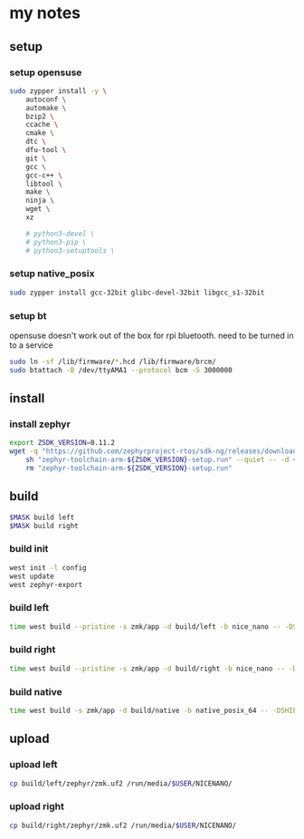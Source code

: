 # my notes

## setup

### setup opensuse

~~~bash
sudo zypper install -y \
    autoconf \
    automake \
    bzip2 \
    ccache \
    cmake \
    dtc \
    dfu-tool \
    git \
    gcc \
    gcc-c++ \
    libtool \
    make \
    ninja \
    wget \
    xz

    # python3-devel \
    # python3-pip \
    # python3-setuptools \
~~~

### setup native_posix

~~~bash
sudo zypper install gcc-32bit glibc-devel-32bit libgcc_s1-32bit
~~~

### setup bt

opensuse doesn't work out of the box for rpi bluetooth. need to be turned in to a service

~~~bash
sudo ln -sf /lib/firmware/*.hcd /lib/firmware/brcm/
sudo btattach -B /dev/ttyAMA1 --protocol bcm -S 3000000
~~~

## install

### install zephyr

~~~bash
export ZSDK_VERSION=0.11.2
wget -q "https://github.com/zephyrproject-rtos/sdk-ng/releases/download/v${ZSDK_VERSION}/zephyr-toolchain-arm-${ZSDK_VERSION}-setup.run" && \
    sh "zephyr-toolchain-arm-${ZSDK_VERSION}-setup.run" --quiet -- -d ~/.local/zephyr-sdk-${ZSDK_VERSION} && \
    rm "zephyr-toolchain-arm-${ZSDK_VERSION}-setup.run"
~~~

## build

~~~bash
$MASK build left
$MASK build right
~~~

### build init

~~~bash
west init -l config
west update
west zephyr-export
~~~

### build left

~~~bash
time west build --pristine -s zmk/app -d build/left -b nice_nano -- -DSHIELD=lily58_left -DZMK_CONFIG=$PWD/config
~~~

### build right

~~~bash
time west build --pristine -s zmk/app -d build/right -b nice_nano -- -DSHIELD=lily58_right -DZMK_CONFIG=$PWD/config
~~~

### build native

~~~bash
time west build -s zmk/app -d build/native -b native_posix_64 -- -DSHIELD=zmk_linux -DZMK_CONFIG=$PWD/native_posix_config
~~~

## upload

### upload left

~~~bash
cp build/left/zephyr/zmk.uf2 /run/media/$USER/NICENANO/
~~~

### upload right

~~~bash
cp build/right/zephyr/zmk.uf2 /run/media/$USER/NICENANO/
~~~
